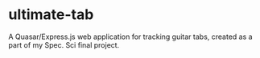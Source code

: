 # ultimate-tab
A Quasar/Express.js web application for tracking guitar tabs, created as a part of my Spec. Sci final project.
